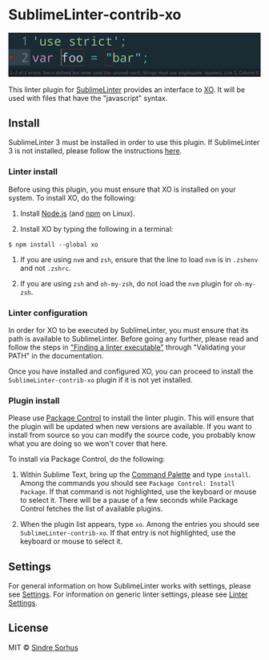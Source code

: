 # SublimeLinter-contrib-xo

![](screenshot.png)

This linter plugin for [SublimeLinter][docs] provides an interface to [XO](https://github.com/sindresorhus/xo). It will be used with files that have the "javascript" syntax.


## Install

SublimeLinter 3 must be installed in order to use this plugin. If SublimeLinter 3 is not installed, please follow the instructions [here][installation].

### Linter install

Before using this plugin, you must ensure that XO is installed on your system. To install XO, do the following:

1. Install [Node.js](http://nodejs.org) (and [npm](https://github.com/joyent/node/wiki/Installing-Node.js-via-package-manager) on Linux).

1. Install XO by typing the following in a terminal:

```
$ npm install --global xo
```

1. If you are using `nvm` and `zsh`, ensure that the line to load `nvm` is in `.zshenv` and not `.zshrc`.

1. If you are using `zsh` and `oh-my-zsh`, do not load the `nvm` plugin for `oh-my-zsh`.

### Linter configuration

In order for XO to be executed by SublimeLinter, you must ensure that its path is available to SublimeLinter. Before going any further, please read and follow the steps in ["Finding a linter executable"](http://sublimelinter.readthedocs.org/en/latest/troubleshooting.html#finding-a-linter-executable) through "Validating your PATH" in the documentation.

Once you have installed and configured XO, you can proceed to install the `SublimeLinter-contrib-xo` plugin if it is not yet installed.

### Plugin install

Please use [Package Control][pc] to install the linter plugin. This will ensure that the plugin will be updated when new versions are available. If you want to install from source so you can modify the source code, you probably know what you are doing so we won't cover that here.

To install via Package Control, do the following:

1. Within Sublime Text, bring up the [Command Palette][cmd] and type `install`. Among the commands you should see `Package Control: Install Package`. If that command is not highlighted, use the keyboard or mouse to select it. There will be a pause of a few seconds while Package Control fetches the list of available plugins.

1. When the plugin list appears, type `xo`. Among the entries you should see `SublimeLinter-contrib-xo`. If that entry is not highlighted, use the keyboard or mouse to select it.

## Settings

For general information on how SublimeLinter works with settings, please see [Settings][settings]. For information on generic linter settings, please see [Linter Settings][linter-settings].


## License

MIT © [Sindre Sorhus](http://sindresorhus.com)


[docs]: http://sublimelinter.readthedocs.org
[installation]: http://sublimelinter.readthedocs.org/en/latest/installation.html
[locating-executables]: http://sublimelinter.readthedocs.org/en/latest/usage.html#how-linter-executables-are-located
[pc]: https://packagecontrol.io/installation
[cmd]: http://docs.sublimetext.info/en/sublime-text-3/extensibility/command_palette.html
[settings]: http://sublimelinter.readthedocs.org/en/latest/settings.html
[linter-settings]: http://sublimelinter.readthedocs.org/en/latest/linter_settings.html
[inline-settings]: http://sublimelinter.readthedocs.org/en/latest/settings.html#inline-settings

